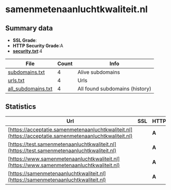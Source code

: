 

# samenmetenaanluchtkwaliteit.nl
## Summary data


 - **SSL Grade**:
 - **HTTP Security Grade**:A
 - **[security.txt](https://www.digitaleoverheid.nl/nieuws/standaard-security-txt-nu-verplicht-voor-overheid/)**:4


| File       | Count | Info |
|------------|-------|------|
|[subdomains.txt](/data/samenmetenaanluchtkwaliteit.nl/subdomains.txt)|4|Alive subdomains|
|[urls.txt](/data/samenmetenaanluchtkwaliteit.nl/urls.txt)|4|Urls|
|[all_subdomains.txt](/data/samenmetenaanluchtkwaliteit.nl/all_subdomains.txt)|4|All found subdomains (history)|


## Statistics


| Url | SSL | HTTP | Server | Cookie | HSTS | CORS | CTO | CSP | XFO | XXP | RP |FP| Tech |Title |
|--------|-------|-------|------|------|------|------|------|------|------|------|------|------|------|------|
|[https://acceptatie.samenmetenaanluchtkwaliteit.nl](https://acceptatie.samenmetenaanluchtkwaliteit.nl)| | **A**|| |:white_check_mark: | | | | :white_check_mark: | :white_check_mark: | :white_check_mark: | |||
|[https://test.samenmetenaanluchtkwaliteit.nl](https://test.samenmetenaanluchtkwaliteit.nl)| | **A**|| |:white_check_mark: | | | | :white_check_mark: | :white_check_mark: | :white_check_mark: | |||
|[https://www.samenmetenaanluchtkwaliteit.nl](https://www.samenmetenaanluchtkwaliteit.nl)| | **A**|| |:white_check_mark: | | | | :white_check_mark: | :white_check_mark: | :white_check_mark: | |||
|[https://samenmetenaanluchtkwaliteit.nl](https://samenmetenaanluchtkwaliteit.nl)| | **A**|| |:white_check_mark: | | | | :white_check_mark: | :white_check_mark: | :white_check_mark: | |||

